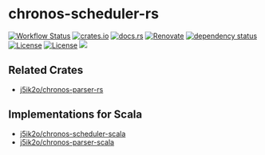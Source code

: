 # chronos-scheduler-rs

[![Workflow Status](https://github.com/j5ik2o/chronos-scheduler-rs/workflows/ci/badge.svg)](https://github.com/j5ik2o/chronos-scheduler-rs/actions?query=workflow%3A%22ci%22)
[![crates.io](https://img.shields.io/crates/v/chronos-scheduler-rs.svg)](https://crates.io/crates/chronos-scheduler-rs)
[![docs.rs](https://docs.rs/chronos-scheduler-rs/badge.svg)](https://docs.rs/chronos-scheduler-rs)
[![Renovate](https://img.shields.io/badge/renovate-enabled-brightgreen.svg)](https://renovatebot.com)
[![dependency status](https://deps.rs/repo/github/j5ik2o/chronos-scheduler-rs/status.svg)](https://deps.rs/repo/github/j5ik2o/chronos-scheduler-rs)
[![License](https://img.shields.io/badge/License-MIT-blue.svg)](https://opensource.org/licenses/MIT)
[![License](https://img.shields.io/badge/License-APACHE2.0-blue.svg)](https://opensource.org/licenses/apache-2-0)
[![](https://tokei.rs/b1/github/j5ik2o/chronos-scheduler-rs)](https://github.com/XAMPPRocky/tokei)

## Related Crates

- [j5ik2o/chronos-parser-rs](https://github.com/j5ik2o/chronos-parser-rs)

## Implementations for Scala

- [j5ik2o/chronos-scheduler-scala](https://github.com/j5ik2o/chronos-scheduler-scala)
- [j5ik2o/chronos-parser-scala](https://github.com/j5ik2o/chronos-parser-scala)
